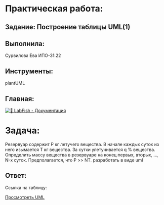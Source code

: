 # Практическая работа:
## Задание: Построение таблицы UML(1)

## Выполнила: 
Сурвилова Ева ИПО-31.22
## Инструменты:
plantUML

## Главная:
[![🐠 LabFish - Документация](https://img.shields.io/badge/🐠_LabFish_-_Документация-4285F4?style=for-the-badge&logo=github&logoColor=white)](https://github.com/Evasurvilova/labfish/blob/main/README.md)

# Задача:
Резервуар содержит P кг летучего вещества. В начале каждых суток из него изымается T кг вещества. За сутки улетучивается q % вещества. Определить массу вещества в резервуаре на конец первых, вторых, ..., N-х суток. Предполагается, что Р >> NТ.
разработать в виде uml

## Ответ:
Ссылка на таблицу:

[Просмотреть UML](https://github.com/Evasurvilova/labfish/blob/main/%D0%9F%D1%80%D0%B0%D0%BA%D1%82%D0%B8%D1%87%D0%B5%D1%81%D0%BA%D0%B0%D1%8F%20%D1%80%D0%B0%D0%B1%D0%BE%D1%82%D0%B0%201%20UML/uml1.png)
